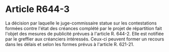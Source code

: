 # Article R644-3

La décision par laquelle le juge-commissaire statue sur les contestations formées contre l'état des créances complété par le projet de répartition fait l'objet des mesures de publicité prévues à l'article R. 644-2. Elle est notifiée par le greffier aux créanciers intéressés. Ceux-ci peuvent former un recours dans les délais et selon les formes prévus à l'article R. 621-21.
